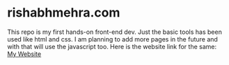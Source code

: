 # rishabhmehra.com

This repo is my first hands-on front-end dev. Just the basic tools has been used like html and css. I am planning to add more pages in the future and with that will use the javascript too. Here is the website link for the same: [My Website](https://rishabh0210.github.io/rishabhmehra.com/)